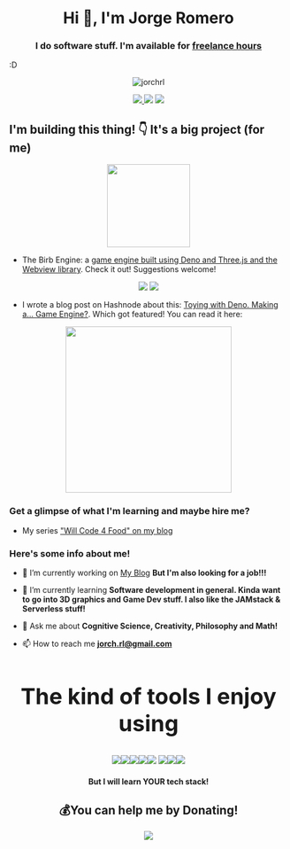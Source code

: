 <h1 align="center">Hi 👋, I'm Jorge Romero</h1>
<h3 align="center">I do software stuff. I'm available for <a href="mailto:jorch.rl@gmail.com">freelance hours</a></h3> :D
<p align="center"> <img src="https://komarev.com/ghpvc/?username=jorchrl&label=Profile%20views&color=0e75b6&style=for-the-badge" alt="jorchrl" /></p>
<!-- <h2>You can find me at these social networks :D</h2> -->
<p align="center"> <a href="https://linkedin.com/in/jorchrl"><img src="https://img.shields.io/badge/LinkedIn-%230077B5.svg?style=for-the-badge&logo=linkedin&logoColor=white" /> </a>
<a href="https://twitter.com/jrlgs"><img src="https://img.shields.io/badge/Twitter-%231DA1F2.svg?style=for-the-badge&logo=Twitter&logoColor=white" /></a>
<a href="https://blog.jrlgs.dev"><img src="https://img.shields.io/badge/Hashnode-2962FF?style=for-the-badge&logo=hashnode&logoColor=white" /></a> </p>


<h2>I'm building this thing! 👇 It's a big project (for me)</h2>
<p align="center"> <a href="https://github.com/JorchRL/Birb-Engine-Desktop3D-with-Deno"> <img width="150" src="https://user-images.githubusercontent.com/27286509/174165293-e5dd9dcc-5761-45c2-b50d-a6014e2d4ed8.png" /></a></p>

- The Birb Engine: a [game engine built using Deno and Three.js and the Webview library](https://github.com/JorchRL/Desktop3D-with-Deno). Check it out! Suggestions welcome! 
<p align="center">
<img src="https://img.shields.io/badge/deno-000000?style=for-the-badge&logo=deno&logoColor=white" />
<img src="https://img.shields.io/badge/three.js-white?style=for-the-badge&logo=three.js&logoColor=black" /></p>

- I wrote a blog post on Hashnode about this: [Toying with Deno. Making a... Game Engine?](https://blog.jrlgs.dev/toying-with-deno-making-a-game-engine). Which got featured! You can read it here: 

<p class="blog-thumnail" align="center" ><a href="https://blog.jrlgs.dev/toying-with-deno-making-a-game-engine"><img width="300" src="https://blog.jrlgs.dev/_next/image?url=https%3A%2F%2Fcdn.hashnode.com%2Fres%2Fhashnode%2Fimage%2Fupload%2Fv1655056519821%2FKAZoAvH9K.png%3Fw%3D1600%26h%3D840%26fit%3Dcrop%26crop%3Dentropy%26auto%3Dcompress%2Cformat%26format%3Dwebp&w=1920&q=75" /></a></p>

<h3>Get a glimpse of what I'm learning and maybe hire me?</h3>

- My series ["Will Code 4 Food" on my blog](https://blog.jrlgs.dev/series/will-code-for-food)


<h3>Here's some info about me!</h3>

- 🔭 I’m currently working on [My Blog](https://jorgerl.hashnode.dev) **But I'm also looking for a job!!!**

- 🌱 I’m currently learning **Software development in general. Kinda want to go into 3D graphics and Game Dev stuff. I also like the JAMstack & Serverless stuff!**

- 💬 Ask me about **Cognitive Science, Creativity, Philosophy and Math!**

- 📫 How to reach me **jorch.rl@gmail.com**

<h2  align="center"style="font-size: 2.5rem"> The kind of tools I enjoy using</h2>

<p align="center"><img src="https://img.shields.io/badge/typescript-%23007ACC.svg?style=for-the-badge&logo=typescript&logoColor=white"  /><img src="https://img.shields.io/badge/javascript-%23323330.svg?style=for-the-badge&logo=javascript&logoColor=%23F7DF1E"  /><img src="https://img.shields.io/badge/tailwindcss-%2338B2AC.svg?style=for-the-badge&logo=tailwind-css&logoColor=white"  /><img src="
https://img.shields.io/badge/threejs-black?style=for-the-badge&logo=three.js&logoColor=white"  /><img src="https://img.shields.io/badge/deno-000000?style=for-the-badge&logo=deno&logoColor=white" />
<img src="https://img.shields.io/badge/three.js-white?style=for-the-badge&logo=three.js&logoColor=black" /><img src="https://img.shields.io/badge/Next-black?style=for-the-badge&logo=next.js&logoColor=white"  /><img src="https://img.shields.io/badge/MongoDB-%234ea94b.svg?style=for-the-badge&logo=mongodb&logoColor=white"  /></p>

<h4 align="center">But I will learn YOUR tech stack!</h4>


  <h2 align="center"> 💰You can help me by Donating! </h2>
  
  <p align="center"><a href="https://buymeacoffee.com/jorchRL">
  <img src="https://img.shields.io/badge/Buy%20Me%20a%20Coffee-ffdd00?style=for-the-badge&logo=buy-me-a-coffee&logoColor=black" /> </a></p> 
  
